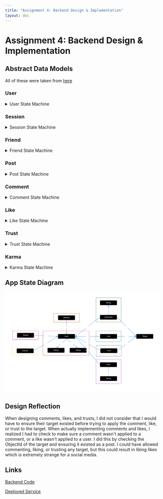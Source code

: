 ```yaml
---
title: "Assignment 4: Backend Design & Implementation"
layout: doc
---
```


# Assignment 4: Backend Design & Implementation

## Abstract Data Models  
All of these were taken from [here](/assignments/assignment3#functional-design)

### User
<details>
<summary>User State Machine</summary>  

>**concept** User
>
>**purpose** authenticate a partipicant of RealTalk
>
>**state**
>>registered: set User  
>>username, password: registered -> one String
>
>**actions**
>>register(n, p: String, out u: User)
>>>u not in registered  
>>>registered += u  
>>>u.username := n  
>>>u.passowrd := p  
>
>>authenticate(n, p: String, out u: User)
>>>u in registered  
>>>u.username = n and u.password = p  
>
>**operational principle**
>>after a user registers with a username and password, they can authenticate with that same username and password  
>>after register(n, p, u), u in registered, u.username = n, u.password = p; authenticate(n, p, u') results in u = u'
</details>

### Session
<details>
<summary>Session State Machine</summary>

>**concept** Session \[User]
>
>**purpose** authenticate users for an extended period of time
>
>**state**
>>active: set Session  
>>curUser: active -> one User
>
>**actions**
>>start(u: User, out s: Session)
>>>s not in active  
>>>active += s  
>>>s.curUser = u
>
>>end(s: Session)
>>>s in active  
>>>active -= s
>
>>getUser(s: Session, out u: User)
>>>s in active  
>>>u := s.curUser
>
>**operational principle**
>>after a session starts until it ends, getUser returns the same user that started the session  
>>after start(u, s) until end(s, u), getUser(s, u') results in u = u'
</details>

### Friend
<details>
<summary>Friend State Machine</summary>  

>**concept** Friend \[User]
>
>**purpose** increase connections between others
>
>**state**
>>friends: User -> set User
>
>**actions**
>>friend(u1, u2: User)
>>>u1.friends += u2  
>>>u2.friends += u1  
>
>>unfriend(u1, u2: User)
>>>when u2 in u1.friends  
>>>u1.friends -= u2  
>>>when u1 in u2.friends  
>>>u2.friends -= u1  
>
>>areFriends(u1, u2: User, out b: Boolean)
>>>when u2 in u1.friends or u1 in u2.friends  
>>>b := True  
>>>otherwise  
>>>b := False  
>
>**operational principle**
>>after a user friends another user, they are both considered each others friends until one of them unfriends the other  
>>after friend(u1, u2) until unfriend(u1, u2), u2 in u1.friends, u1 in u2.friends, and areFriend(u1, u2, b) results in b = True
</details>

### Post
<details>
<summary>Post State Machine</summary>  

>**concept** Post \[User, Content]
>
>**purpose** share content with others
>
>**state**
>>posts: User -> set Post  
>>content: Post -> one Content  
>>author: Post -> one User  
>
>**actions**
>>post(u: User, c: Content, out p: Post)
>>>p.content := c  
>>>p.author := u  
>>>u.posts += p  
>  
>>unpost(u: User, p: Post)
>>>when p in u.posts
>>>u.posts -= p  
>>>forget content of p  
>>>forget author of p  
>
>**operational principle**
>>after post(u, p, c) until unpost(u, p), p in u.posts, u = p.author, and c = p.content
</details>

### Comment
<details>
<summary>Comment State Machine</summary>  

>**concept** Comment \[Target, User, Content]
>
>**purpose** react to other content
>
>**state**
>>comments: Target -> set Content  
>>author: Content -> one User  
>
>**actions**
>>comment(t: Target, u: User, c: Content)  
>>>t.comments += c  
>>>store u as author c is from  
>  
>>uncomment(t: Target, u: User, c: Content)  
>>>when the author of c is u  
>>>t.comments -= c  
>>>forget author of c  
>
>**operational principle**
>>after comment(t, u, c) until uncomment(u, c), c in t.comments and u is author of c
</details>

### Like
<details>
<summary>Like State Machine</summary>  

>**concept** Like \[Target, User]
>
>**purpose** show approval or disapproval of information
>
>**state**
>>likes, dislikes: Target -> set User  
>
>**actions**
>>like(t: Target, u: User)  
>>>t.likes += u  
>  
>>dislike(t: Target, u: User)  
>>>t.dislikes += u  
>  
>>neutralize(t: Target, u: User)
>>>when u in t.likes  
>>>t.likes -= u  
>>>when u in t.dislikes  
>>>t.dislikes -= u  
>
>**operational principle**
>>after like(t, u) until dislike(t, u) or neutralize(t, u), u in t.likes  
>>after dislike(t, u) until like(t, u) or neutralize(t, u), u in t.dislikes
</details>

### Trust
<details>
<summary>Trust State Machine</summary>  

>**concept** Trust \[Target, User]
>
>**purpose** show agreement or disagreement with the truthfulness of information
>
>**state**
>>trusts, mistrusts: Target -> set User  
>
>**actions**
>>trust(t: Target, u: User)  
>>>t.trusts += u  
>  
>>mistrust(t: Target, u: User)  
>>>t.mistrusts += u  
>  
>>neutralize(t: Target, u: User)
>>>when u in t.trusts  
>>>t.trusts -= u  
>>>when u in t.mistrusts  
>>>t.mistrusts -= u  
>
>**operational principle**
>>after trust(t, u) until mistrust(t, u) or neutralize(t, u), u in t.trusts  
>>after mistrust(t, u) until trust(t, u) or neutralize(t, u), u in t.mistrusts
</details>

### Karma
<details>
<summary>Karma State Machine</summary>  

>**concept** Karma \[User]
>
>**purpose** show how truthful a user is
>
>**state**
>>karma: User -> one Integer
>
>**actions**
>>increase(u: User)
>>>when u in karma  
>>>u.karma := u.karma + 1  
>>>when u not in karma  
>>>u.karma := 1  
>
>>decrease(u: User)
>>>when u in karma  
>>>u.karma := u.karma - 1  
>>>when u not in karma  
>>>u.karma := -1  
>
>**operational principle**
>>after increase(u) until decrease(u), u.karma is 1 more than before  
>>after decrease(u) until increase(u), u.karma is 1 less than before
</details>

## App State Diagram  

![App State Diagram](../images/AppDiagram.png)

## Design Reflection

When designing comments, likes, and trusts, I did not consider that I would have to ensure their target existed before trying to apply the comment, like, or trust to the target. When actually implementing comments and likes, I realized I had to check to make sure a comment wasn't applied to a comment, or a like wasn't applied to a user. I did this by checking the ObjectId of the target and ensuring it existed as a post. I could have allowed commenting, liking, or trusting any target, but this could result in liking likes which is extremely strange for a social media. 

## Links

[Backend Code](https://github.com/DragonStorm25/backend-starter)

[Deployed Service](https://realtalk-backend.vercel.app/)